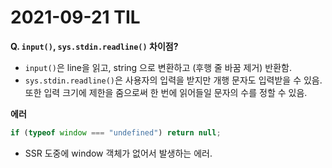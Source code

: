 # 2021-09-21 TIL

**Q. `input()`, `sys.stdin.readline()` 차이점?** 

- `input()`은 line을 읽고, string 으로 변환하고 (후행 줄 바꿈 제거) 반환함. 
- `sys.stdin.readline()`은 사용자의 입력을 받지만 개행 문자도 입력받을 수 있음. 또한 입력 크기에 제한을 줌으로써 한 번에 읽어들일 문자의 수를 정할 수 있음.

**에러**
``` javascript
if (typeof window === "undefined") return null;
```
- SSR 도중에 window 객체가 없어서 발생하는 에러.